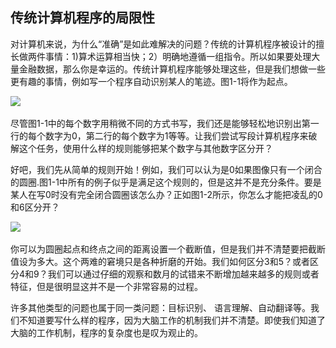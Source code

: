 ## 传统计算机程序的局限性
对计算机来说，为什么“准确”是如此难解决的问题？传统的计算机程序被设计的擅长做两件事情：1)算术运算相当快；2）明确地遵循一组指令。所以如果要处理大量金融数据，那么你是幸运的。传统计算机程序能够处理这些，但是我们想做一些更有趣的事情，例如写一个程序自动识别某人的笔迹。图1-1将作为起点。

![](https://github.com/lucasbyAI/Fundamental_of_Deep_Learning_ZH/blob/master/images_folder/Fig1-1.png)    

尽管图1-1中的每个数字用稍微不同的方式书写，我们还是能够轻松地识别出第一行的每个数字为0，第二行的每个数字为1等等。让我们尝试写段计算机程序来破解这个任务，使用什么样的规则能够把某个数字与其他数字区分开？

好吧，我们先从简单的规则开始！例如，我们可以认为是0如果图像只有一个闭合的圆圈.图1-1中所有的例子似乎是满足这个规则的，但是这并不是充分条件。要是某人在写0时没有完全闭合圆圈该怎么办？正如图1-2所示，你怎么才能把凌乱的0和6区分开？

![](https://github.com/lucasbyAI/Fundamental_of_Deep_Learning_ZH/blob/master/images_folder/Fig1-2.png)   

你可以为圆圈起点和终点之间的距离设置一个截断值，但是我们并不清楚要把截断值设为多大。这个两难的窘境只是各种折磨的开始。我们如何区分3和5？或者区分4和9？我们可以通过仔细的观察和数月的试错来不断增加越来越多的规则或者特征，但是很明显这并不是一个非常容易的过程。

许多其他类型的问题也属于同一类问题：目标识别、 语言理解、自动翻译等。我们不知道要写什么样的程序，因为大脑工作的机制我们并不清楚。即使我们知道了大脑的工作机制，程序的复杂度也是叹为观止的。

